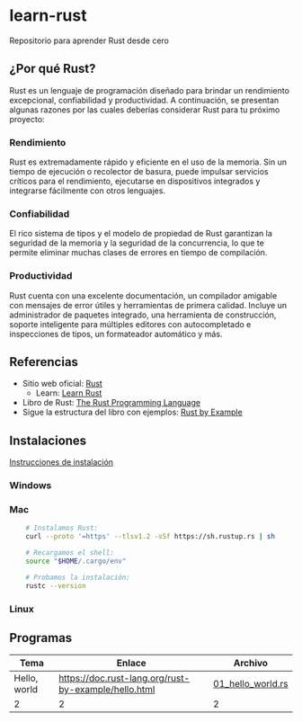 # learn-rust
Repositorio para aprender Rust desde cero

## ¿Por qué Rust?

Rust es un lenguaje de programación diseñado para brindar un rendimiento excepcional, confiabilidad y productividad. A continuación, se presentan algunas razones por las cuales deberías considerar Rust para tu próximo proyecto:

### Rendimiento
Rust es extremadamente rápido y eficiente en el uso de la memoria. Sin un tiempo de ejecución o recolector de basura, puede impulsar servicios críticos para el rendimiento, ejecutarse en dispositivos integrados y integrarse fácilmente con otros lenguajes.

### Confiabilidad
El rico sistema de tipos y el modelo de propiedad de Rust garantizan la seguridad de la memoria y la seguridad de la concurrencia, lo que te permite eliminar muchas clases de errores en tiempo de compilación.

### Productividad
Rust cuenta con una excelente documentación, un compilador amigable con mensajes de error útiles y herramientas de primera calidad. Incluye un administrador de paquetes integrado, una herramienta de construcción, soporte inteligente para múltiples editores con autocompletado e inspecciones de tipos, un formateador automático y más.

## Referencias

- Sitio web oficial: [Rust](https://www.rust-lang.org/)
    - Learn: [Learn Rust](https://www.rust-lang.org/learn)
- Libro de Rust: [The Rust Programming Language](https://doc.rust-lang.org/book/)
- Sigue la estructura del libro con ejemplos: [Rust by Example](https://doc.rust-lang.org/rust-by-example/)

## Instalaciones

[Instrucciones de instalación](https://www.rust-lang.org/tools/install)

### Windows

### Mac

```bash
    # Instalamos Rust:
    curl --proto '=https' --tlsv1.2 -sSf https://sh.rustup.rs | sh
```

```bash
    # Recargamos el shell:
    source "$HOME/.cargo/env"
```

```bash
    # Probamos la instalación:
    rustc --version
```

### Linux

## Programas

| Tema | Enlace | Archivo |
|------|--------|---------|
| Hello, world    | https://doc.rust-lang.org/rust-by-example/hello.html      | [01_hello_world.rs](01_hello_world.rs)       |
| 2    | 2      | 2       |
